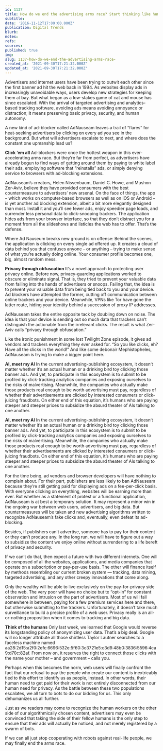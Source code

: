 ```yaml
---
id: 1137
title: How do we end the advertising arms race? Start thinking like humans
subtitle: 
date: '2016-11-12T17:00:00.000Z'
publication: Digital Trends
blurb: 
notes: 
refs: 
sources: 
published: true
img: 
slug: 1137-how-do-we-end-the-advertising-arms-race-
created_at: '2021-09-30T17:21:32.000Z'
updated_at: '2021-09-30T17:21:32.000Z'
---
```

Advertisers and internet users have been trying to outwit each other since the first banner ad hit the web back in 1994. As websites display ads in increasingly unavoidable ways, users develop new strategies for keeping them at bay. But what began as a low-stakes game of cat and mouse has since escalated. With the arrival of targeted advertising and analytics-based tracking software, avoiding ads means avoiding annoyance or distraction; it means preserving basic privacy, security, and human autonomy.

A new kind of ad-blocker called AdNauseam leaves a trail of “flares” for heat-seeking advertisers by clicking on every ad you see in the background. But what will advertisers escalate to next, and where does the constant one upmanship lead us?

**Click ‘em all**
Ad-blockers were once the hottest weapon in this ever-accelerating arms race. But they’re far from perfect, as advertisers have already begun to find ways of getting around them by paying to white label their ads, employing software that “reinstalls” ads, or simply denying service to browsers with ad-blocking extensions.

AdNauseam’s creators, Helen Nissenbaum, Daniel C. Howe, and Mushon Zer-Aviv, believe they have provided consumers with the best countermeasure to advertisers’ new arsenal. On the face of things, the app – which works on computer-based browsers as well as on iOS or Android – is yet another ad blocking extension, albeit a bit more elegantly designed than most. Install it and you’ll see fewer ads, enjoy speedier page loads, and surrender less personal data to click-snooping trackers. The application hides ads from your browser interface, so that they don’t distract you for a moment from all the slideshows and listicles the web has to offer. That’s the defense.

Where Ad Nauseum breaks new ground is on offense: Behind the scenes, the application is clicking on every single ad offered up. It creates a cloud of data behind you that confuses anyone – or anything – trying to make sense of what you’re actually doing online. Your consumer profile becomes one, big, almost random mess.

**Privacy through obfuscation**
It’s a novel approach to protecting user privacy online. Before now, privacy-guarding applications worked to obscure or eliminate signal. That is, they tried to prevent your valuable data from falling into the hands of advertisers or snoops. Failing that, the idea is to prevent your valuable data from being tied back to you and your device. Ad blockers have attempted the former, cutting off communication between online trackers and your device. Meanwhile, VPNs like Tor have gone the latter route, hiding your identity behind a succession of proxy IP addresses.

AdNauseam takes the entire opposite tack by doubling down on noise. The idea is that your device is sending out so much data that trackers can’t distinguish the actionable from the irrelevant clicks. The result is what Zer-Aviv calls “privacy through obfuscation.”

Like the ironic punishment in some lost Twilight Zone episode, it gives ad vendors and trackers everything they ever asked for. “So you like clicks, eh? Have all the clicks in the world!” And like some debonair Mephistopheles, AdNauseam is trying to make a bigger point here.

**AI, meet my AI**
In the current advertising-publishing ecosystem, it doesn’t matter whether it’s an actual human or a drinking bird toy clicking those banner ads. And yet, to participate in this ecosystem is to submit to be profiled by click-tracking analytics companies and exposing ourselves to the risks of malvertising. Meanwhile, the companies who actually make those products real enough to be worth advertising must pay, regardless of whether their advertisements are clicked by interested consumers or click-juicing fraudbots. On either end of this equation, it’s humans who are paying steeper and steeper prices to subsidize the absurd theater of AIs talking to one another.

**AI, meet my AI**
In the current advertising-publishing ecosystem, it doesn’t matter whether it’s an actual human or a drinking bird toy clicking those banner ads. And yet, to participate in this ecosystem is to submit to be profiled by click-tracking analytics companies and exposing ourselves to the risks of malvertising. Meanwhile, the companies who actually make those products real enough to be worth advertising must pay, regardless of whether their advertisements are clicked by interested consumers or click-juicing fraudbots. On either end of this equation, it’s humans who are paying steeper and steeper prices to subsidize the absurd theater of AIs talking to one another.

For the time being, ad vendors and browser developers will have nothing to complain about. For their part, publishers are less likely to ban AdNauseam because they’re still getting paid for displaying ads on a fee-per-click basis. With everyone clicking on everything, websites will be earning more than ever. But whether as a statement of protest or a functional application, AdNauseam is at best a temporary solution. It may represent a minor win in the ongoing war between web users, advertisers, and big data. But countermeasures will be taken and new advertising algorithms written to recognize AdNauseam’s fake clicks and, eventually, even defeat its ad-blocking.

Besides, if publishers can’t advertise, someone has to pay for their content or they can’t produce any. In the long run, we will have to figure out a way to subsidize the content we enjoy online without surrendering to a life bereft of privacy and security.

If we can’t do that, then expect a future with two different internets. One will be composed of all the websites, applications, and media companies that operate on a subscription or pay-per-use basis. The other will finance itself by methods resembling our current broken system — tracking, data mining, targeted advertising, and any other creepy innovations that come along.

Only the wealthy will be able to live exclusively on the pay-for-privacy side of the web. The very poor will have no choice but to “opt-in” for constant observation and intrusion on the part of advertisers. Most of us will fall somewhere in between, paying for a few premium services here and there, but otherwise submitting to the trackers. Unfortunately, it doesn’t take much surveillance to build a precise profile of a web user. Privacy really is an all-or-nothing proposition when it comes to tracking and big data.

**Think of the humans**
Only last week, we learned that Google would reverse its longstanding policy of anonymizing user data. That’s a big deal. Google will no longer attribute all those shirtless Taylor Lautner searches to a faceless machine named aa28:2d15:a2f0:2efc:6696:532e:5f60:3c3721e5:c3d9:48b0:3836:5596:4ca9:d70c:82af. From now on, it reserves the right to connect those clicks with the name your mother – and government – calls you.

Perhaps when this becomes the norm, web users will finally confront the fact that our refusal to pay the people who create our content is inextricably tied to this effort to identify us as people, instead. In other words, their human need to get paid for their work is not entirely disconnected from our human need for privacy. As the battle between these two populations escalates, we all turn to bots to do our bidding for us. This only dehumanizes us all further.

Just as we readers may come to recognize the human workers on the other side of our algorithmically chosen content, advertisers may even be convinced that taking the side of their fellow humans is the only step to ensure that their ads will actually be noticed, and not merely registered by a swarm of bots.

If we can all just stop cooperating with robots against real-life people, we may finally end the arms race.


